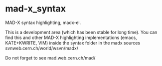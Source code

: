 mad-x_syntax
============

MAD-X syntax highlighting, madx-el.

This is a development area (which has been stable for long time).
You can find this and other MAD-X highlighting implementations
  (emacs, KATE+KWRITE, VIM)
inside the syntax folder in the madx sources
svnweb.cern.ch/world/wsvn/madx/

Do not forget to see 
mad.web.cern.ch/mad/

